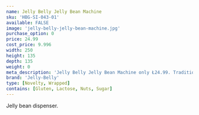 ```yaml
---
name: Jelly Belly Jelly Bean Machine
sku: 'HBG-SI-043-01'
available: FALSE
image: 'jelly-belly-jelly-bean-machine.jpg'
purchase_option: 0
price: 24.99
cost_price: 9.996
width: 250
height: 135
depth: 135
weight: 0
meta_description: 'Jelly Belly Jelly Bean Machine only Ł24.99. Traditional sweets and more at Humbugs Confectionery Store. Specialists in satisfying your sweet tooth!'
brand: 'Jelly-Belly'
type: [Novelty, Wrapped]
contains: [Gluten, Lactose, Nuts, Sugar]
---
```

Jelly bean dispenser.